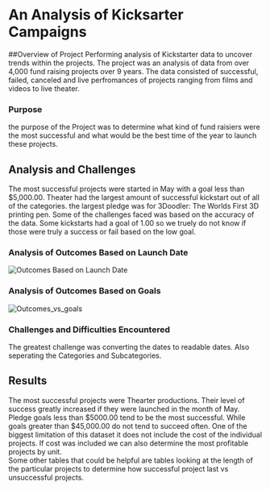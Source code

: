 # An Analysis of Kicksarter Campaigns

##Overview of Project
Performing analysis of Kickstarter data to uncover trends within the projects. The project was an analysis of data from over 4,000 fund raising projects over 9 years. The data consisted of successful, failed, canceled and live perfromances of projects ranging from films and videos to live theater. 

### Purpose
the purpose of the Project was to determine what kind of fund raisiers were the most successful and what would be the best time of the year to launch these projects. 

## Analysis and Challenges
The most successful projects were started in May with a goal less than $5,000.00.  Theater had the largest amount of successful kickstart out of all of the categories. the largest pledge was for 3Doodler: The Worlds First 3D printing pen. Some of the challenges faced was based on the accuracy of the data. Some kickstarts had a goal of 1.00 so we truely do not know if those were truly a success or fail based on the low goal.  

### Analysis of Outcomes Based on Launch Date
![Outcomes Based on Launch Date](https://user-images.githubusercontent.com/94803292/147899911-dd977aa1-ff3d-44f5-9aea-3441da84c3a8.png)

### Analysis of Outcomes Based on Goals
![Outcomes_vs_goals](https://user-images.githubusercontent.com/94803292/147899949-2defd080-7654-4e94-a4e4-43ed8a9ae564.png)

### Challenges and Difficulties Encountered
The greatest challenge was converting the dates to readable dates. Also seperating the Categories and Subcategories.  

## Results
The most successful projects were Thearter productions.  Their level of success greatly increased if they were launched in the month of May. 
Pledge goals less than $5000.00 tend to be the most successful.  While goals greater than $45,000.00 do not tend to succeed often.
One of the biggest limitation of this dataset it does not include the cost of the individual projects.  If cost was included we can also determine the most profitable projects by unit.  
Some other tables that could be helpful are tables looking at the length of the particular projects to determine how successful project last vs unsuccessful projects.  
